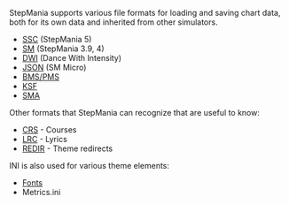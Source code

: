 StepMania supports various file formats for loading and saving chart data, both for its own data and inherited from other simulators.

* [SSC](ssc) (StepMania 5)
* [SM](sm) (StepMania 3.9, 4)
* [DWI](dwi) (Dance With Intensity)
* [JSON](json) (SM Micro)
* [BMS/PMS](bms)
* [KSF](ksf)
* [SMA](sma)

Other formats that StepMania can recognize that are useful to know:

* [CRS](Courses) - Courses
* [LRC](lrc) - Lyrics
* [REDIR](https://github.com/stepmania/stepmania/wiki/REDIR) - Theme redirects

INI is also used for various theme elements:
* [Fonts](https://github.com/stepmania/stepmania/wiki/Fonts)
* Metrics.ini